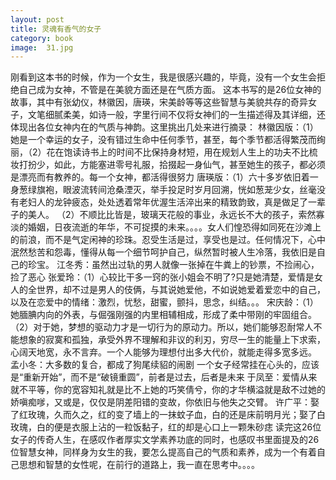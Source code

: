 ```yaml
---
layout: post
title: 灵魂有香气的女子
category: book
image:  31.jpg
---
```

刚看到这本书的时候，作为一个女生，我是很感兴趣的，毕竟，没有一个女生会拒绝自己成为女神，不管是在美貌方面还是在气质方面。
这本书写的是26位女神的故事，其中有张幼仪，林徽因，唐瑛，宋美龄等等这些智慧与美貌共存的奇异女子，文笔细腻柔美，如诗一般，字里行间不仅将女神们的一生描述得及其详细，还体现出各位女神内在的气质与神韵。这里挑出几处来进行摘录：
林徽因版：（1）她是一个幸运的女子，没有错过生命中任何季节，甚至，每个季节都活得繁茂而绚丽，（2）花在饱读诗书上的时间不比保持身材短，用在规划人生上的功夫不比梳妆打扮少，如此，方能塞进零号礼服，拾掇起一身仙气，甚至她生的孩子，都必须是漂亮而有教养的。每一个女神，都活得很努力
唐瑛版：（1）六十多岁依旧着一身葱绿旗袍，眼波流转间沧桑湮灭，举手投足时岁月回溯，恍如葱茏少女，丝毫没有老妇人的龙钟疲态，处处透着常年优渥生活淬出来的精致韵致，真是做足了一辈子的美人。
（2）不顺比比皆是，玻璃天花般的事业，永远长不大的孩子，索然寡淡的婚姻，日夜流逝的年华，不可捉摸的未来。。。。女人们惶恐得如同死在沙滩上的前浪，而不是气定闲神的珍珠。忍受生活是过，享受也是过。任何情况下，心中泯然愁苦和怨毒，懂得从每一个细节呵护自己，纵然暂时被人生冷落，我依旧是自己的珍宝。
江冬秀：虽然出过轨的男人就像一张掉在牛粪上的钞票，不捡闹心，捡了恶心
张爱玲：（1）心较比干多一窍的张小姐会不明了?只是她清楚，爱情是女人的全世界，却不过是男人的伎俩，与其说她爱他，不如说她爱着爱恋中的自己，以及在恋爱中的情绪：激烈，忧愁，甜蜜，颤抖，思念，纠结。。。
宋庆龄：（1）她腼腆内向的外表，与倔强刚强的内里相辅相成，形成了柔中带刚的牢固组合。（2）对于她，梦想的驱动力才是一切行为的原动力。所以，她们能够忍耐常人不能想象的寂寞和孤独，承受外界不理解和非议的利刃，穷尽一生的能量上下求索，心阔天地宽，永不言弃。一个人能够为理想付出多大代价，就能走得多宽多远。
孟小冬：大多数的复合，都成了狗尾续貂的闹剧
一个女子经常挂在心头的，应该是“重新开始”，而不是“破镜重圆”，前者是过去，后者是未来
于凤至：爱情从来就不平等，你的宽容知礼就是比不上她的巧笑倩兮，你的才华横溢就是敌不过她的娇嗔痴嗲，又或是，仅仅是阴差阳错的变故，你依旧与他失之交臂。
许广平：娶了红玫瑰，久而久之，红的变了墙上的一抹蚊子血，白的还是床前明月光；娶了白玫瑰，白的便是衣服上沾的一粒饭黏子，红的却是心口上一颗朱砂痣
读完这26位女子的传奇人生，在感叹作者厚实文学素养功底的同时，也感叹书里面提及的26位智慧女神，同样身为女生的我，要怎么提高自己的气质和素养，成为一个有着自己思想和智慧的女性呢，在前行的道路上，我一直在思考中。。。。
